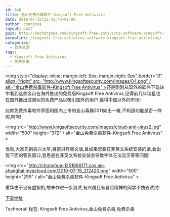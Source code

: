 ```yaml
---
id: 648
title: 金山免费杀毒软件-Kingsoft Free Antivirus
date: 2010-07-15T21:41:43+08:00
author: chonghua
layout: post
guid: http://hechonghua.com/kingsoft-free-antivirus-software-kingsoft-free-antivirus/
permalink: /kingsoft-free-antivirus-software-kingsoft-free-antivirus/
categories:
  - 软件资源
tags:
  - Kingsoft Free Antivirus
  - 免费杀毒
---
```

[<img style="display: inline; margin-left: 0px; margin-right: 0px" border="0" align="right" src="http://www.kingsoftsecurity.com/images/04.png" / alt="金山免费杀毒软件-Kingsoft Free Antivirus" >](http://www.kingsoftsecurity.com)还是刚刚从国外的软件下载站中看到这款金山在海外推出的免费版Kingsoft Free Antivirus,记得前几年瑞星也在国外推出过类似的免费产品以吸引国外的用户,赢得中国以外的市场!

<!--more-->

此款免费杀毒软件界面和国内上市的金山毒霸2011如出一辙,不知道功能是否一样呢,呵呵!

<img src="http://www.kingsoftsecurity.com/images/cloud-anti-virus2.jpg" width="500" height="372" / alt="金山免费杀毒软件-Kingsoft Free Antivirus" > 

当然,大家先别高兴太早,目前只有英文版,且如果您要在非英文系统安装的话,会出现下面的警告窗口,意思是在非英文系统安装会导致字体无法显示等等问题!

<img src="http://chonghua-1251666171.cos.ap-shanghai.myqcloud.com/2010-07-15_212420.png" width="500" height="299" / alt="金山免费杀毒软件-Kingsoft Free Antivirus" > 

重华由于没有虚拟机,故未作进一步测试,有兴趣且有冒险精神的同学不妨去试试!

<a href="http://www.kingsoftsecurity.com/downloads/KAV100710_ENU_DOWN_331020_10.EXE" target="_blank">下载地址</a>

<div style="padding-bottom: 0px; margin: 0px; padding-left: 0px; padding-right: 0px; display: inline; float: none; padding-top: 0px" id="scid:0767317B-992E-4b12-91E0-4F059A8CECA8:eb7de379-c302-45e0-9254-d736971c99eb" class="wlWriterEditableSmartContent">
  Technorati 标签: Kingsoft Free Antivirus,金山免费杀毒,免费杀毒
</div>